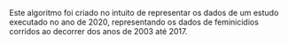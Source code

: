   Este algoritmo foi criado no intuito de representar os dados de um estudo executado no ano de 2020, representando os dados de feminicidios corridos ao decorrer dos anos de 2003 até 2017.
  
